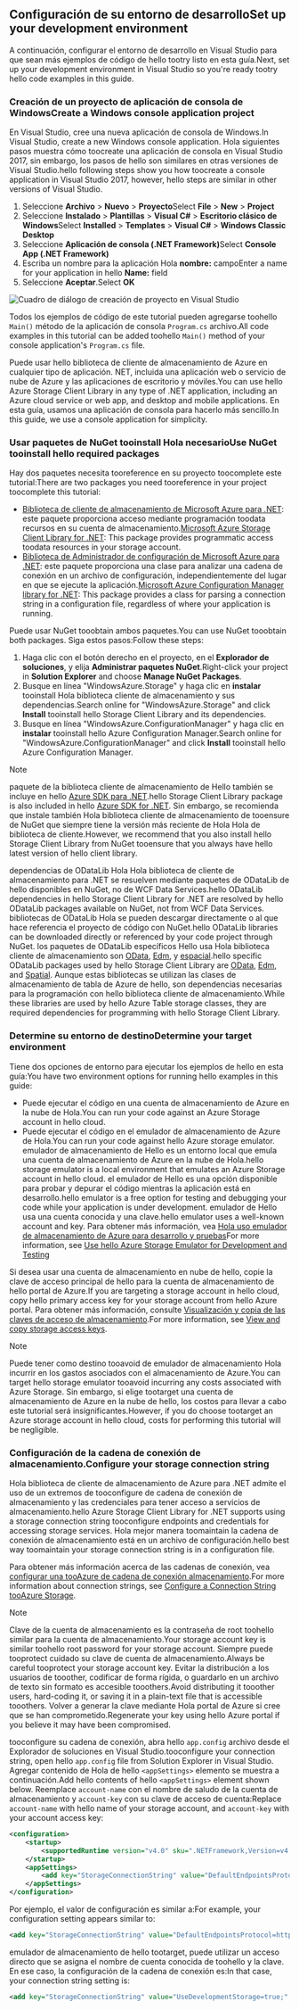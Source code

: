 ## <a name="set-up-your-development-environment"></a><span data-ttu-id="c02fb-101">Configuración de su entorno de desarrollo</span><span class="sxs-lookup"><span data-stu-id="c02fb-101">Set up your development environment</span></span>
<span data-ttu-id="c02fb-102">A continuación, configurar el entorno de desarrollo en Visual Studio para que sean más ejemplos de código de hello tootry listo en esta guía.</span><span class="sxs-lookup"><span data-stu-id="c02fb-102">Next, set up your development environment in Visual Studio so you're ready tootry hello code examples in this guide.</span></span>

### <a name="create-a-windows-console-application-project"></a><span data-ttu-id="c02fb-103">Creación de un proyecto de aplicación de consola de Windows</span><span class="sxs-lookup"><span data-stu-id="c02fb-103">Create a Windows console application project</span></span>
<span data-ttu-id="c02fb-104">En Visual Studio, cree una nueva aplicación de consola de Windows.</span><span class="sxs-lookup"><span data-stu-id="c02fb-104">In Visual Studio, create a new Windows console application.</span></span> <span data-ttu-id="c02fb-105">Hola siguientes pasos muestra cómo toocreate una aplicación de consola en Visual Studio 2017, sin embargo, los pasos de hello son similares en otras versiones de Visual Studio.</span><span class="sxs-lookup"><span data-stu-id="c02fb-105">hello following steps show you how toocreate a console application in Visual Studio 2017, however, hello steps are similar in other versions of Visual Studio.</span></span>

1. <span data-ttu-id="c02fb-106">Seleccione **Archivo** > **Nuevo** > **Proyecto**</span><span class="sxs-lookup"><span data-stu-id="c02fb-106">Select **File** > **New** > **Project**</span></span>
2. <span data-ttu-id="c02fb-107">Seleccione **Instalado** > **Plantillas** > **Visual C#** > **Escritorio clásico de Windows**</span><span class="sxs-lookup"><span data-stu-id="c02fb-107">Select **Installed** > **Templates** > **Visual C#** > **Windows Classic Desktop**</span></span>
3. <span data-ttu-id="c02fb-108">Seleccione **Aplicación de consola (.NET Framework)**</span><span class="sxs-lookup"><span data-stu-id="c02fb-108">Select **Console App (.NET Framework)**</span></span>
4. <span data-ttu-id="c02fb-109">Escriba un nombre para la aplicación Hola **nombre:** campo</span><span class="sxs-lookup"><span data-stu-id="c02fb-109">Enter a name for your application in hello **Name:** field</span></span>
5. <span data-ttu-id="c02fb-110">Seleccione **Aceptar**.</span><span class="sxs-lookup"><span data-stu-id="c02fb-110">Select **OK**</span></span>

![Cuadro de diálogo de creación de proyecto en Visual Studio](./media/storage-development-environment-include/storage-development-environment-include-1.png)

<span data-ttu-id="c02fb-112">Todos los ejemplos de código de este tutorial pueden agregarse toohello `Main()` método de la aplicación de consola `Program.cs` archivo.</span><span class="sxs-lookup"><span data-stu-id="c02fb-112">All code examples in this tutorial can be added toohello `Main()` method of your console application's `Program.cs` file.</span></span>

<span data-ttu-id="c02fb-113">Puede usar hello biblioteca de cliente de almacenamiento de Azure en cualquier tipo de aplicación. NET, incluida una aplicación web o servicio de nube de Azure y las aplicaciones de escritorio y móviles.</span><span class="sxs-lookup"><span data-stu-id="c02fb-113">You can use hello Azure Storage Client Library in any type of .NET application, including an Azure cloud service or web app, and desktop and mobile applications.</span></span> <span data-ttu-id="c02fb-114">En esta guía, usamos una aplicación de consola para hacerlo más sencillo.</span><span class="sxs-lookup"><span data-stu-id="c02fb-114">In this guide, we use a console application for simplicity.</span></span>

### <a name="use-nuget-tooinstall-hello-required-packages"></a><span data-ttu-id="c02fb-115">Usar paquetes de NuGet tooinstall Hola necesario</span><span class="sxs-lookup"><span data-stu-id="c02fb-115">Use NuGet tooinstall hello required packages</span></span>
<span data-ttu-id="c02fb-116">Hay dos paquetes necesita tooreference en su proyecto toocomplete este tutorial:</span><span class="sxs-lookup"><span data-stu-id="c02fb-116">There are two packages you need tooreference in your project toocomplete this tutorial:</span></span>

* <span data-ttu-id="c02fb-117">[Biblioteca de cliente de almacenamiento de Microsoft Azure para .NET](https://www.nuget.org/packages/WindowsAzure.Storage/): este paquete proporciona acceso mediante programación toodata recursos en su cuenta de almacenamiento.</span><span class="sxs-lookup"><span data-stu-id="c02fb-117">[Microsoft Azure Storage Client Library for .NET](https://www.nuget.org/packages/WindowsAzure.Storage/): This package provides programmatic access toodata resources in your storage account.</span></span>
* <span data-ttu-id="c02fb-118">[Biblioteca de Administrador de configuración de Microsoft Azure para .NET](https://www.nuget.org/packages/Microsoft.WindowsAzure.ConfigurationManager/): este paquete proporciona una clase para analizar una cadena de conexión en un archivo de configuración, independientemente del lugar en que se ejecute la aplicación.</span><span class="sxs-lookup"><span data-stu-id="c02fb-118">[Microsoft Azure Configuration Manager library for .NET](https://www.nuget.org/packages/Microsoft.WindowsAzure.ConfigurationManager/): This package provides a class for parsing a connection string in a configuration file, regardless of where your application is running.</span></span>

<span data-ttu-id="c02fb-119">Puede usar NuGet tooobtain ambos paquetes.</span><span class="sxs-lookup"><span data-stu-id="c02fb-119">You can use NuGet tooobtain both packages.</span></span> <span data-ttu-id="c02fb-120">Siga estos pasos:</span><span class="sxs-lookup"><span data-stu-id="c02fb-120">Follow these steps:</span></span>

1. <span data-ttu-id="c02fb-121">Haga clic con el botón derecho en el proyecto, en el **Explorador de soluciones**, y elija **Administrar paquetes NuGet**.</span><span class="sxs-lookup"><span data-stu-id="c02fb-121">Right-click your project in **Solution Explorer** and choose **Manage NuGet Packages**.</span></span>
2. <span data-ttu-id="c02fb-122">Busque en línea "WindowsAzure.Storage" y haga clic en **instalar** tooinstall Hola biblioteca cliente de almacenamiento y sus dependencias.</span><span class="sxs-lookup"><span data-stu-id="c02fb-122">Search online for "WindowsAzure.Storage" and click **Install** tooinstall hello Storage Client Library and its dependencies.</span></span>
3. <span data-ttu-id="c02fb-123">Busque en línea "WindowsAzure.ConfigurationManager" y haga clic en **instalar** tooinstall hello Azure Configuration Manager.</span><span class="sxs-lookup"><span data-stu-id="c02fb-123">Search online for "WindowsAzure.ConfigurationManager" and click **Install** tooinstall hello Azure Configuration Manager.</span></span>

> [!NOTE]
> <span data-ttu-id="c02fb-124">paquete de la biblioteca cliente de almacenamiento de Hello también se incluye en hello [Azure SDK para .NET](https://azure.microsoft.com/downloads/).</span><span class="sxs-lookup"><span data-stu-id="c02fb-124">hello Storage Client Library package is also included in hello [Azure SDK for .NET](https://azure.microsoft.com/downloads/).</span></span> <span data-ttu-id="c02fb-125">Sin embargo, se recomienda que instale también Hola biblioteca cliente de almacenamiento de tooensure de NuGet que siempre tiene la versión más reciente de Hola Hola de biblioteca de cliente.</span><span class="sxs-lookup"><span data-stu-id="c02fb-125">However, we recommend that you also install hello Storage Client Library from NuGet tooensure that you always have hello latest version of hello client library.</span></span>
> 
> <span data-ttu-id="c02fb-126">dependencias de ODataLib Hola Hola biblioteca de cliente de almacenamiento para .NET se resuelven mediante paquetes de ODataLib de hello disponibles en NuGet, no de WCF Data Services.</span><span class="sxs-lookup"><span data-stu-id="c02fb-126">hello ODataLib dependencies in hello Storage Client Library for .NET are resolved by hello ODataLib packages available on NuGet, not from WCF Data Services.</span></span> <span data-ttu-id="c02fb-127">bibliotecas de ODataLib Hola se pueden descargar directamente o al que hace referencia el proyecto de código con NuGet.</span><span class="sxs-lookup"><span data-stu-id="c02fb-127">hello ODataLib libraries can be downloaded directly or referenced by your code project through NuGet.</span></span> <span data-ttu-id="c02fb-128">los paquetes de ODataLib específicos Hello usa Hola biblioteca cliente de almacenamiento son [OData](http://nuget.org/packages/Microsoft.Data.OData/), [Edm](http://nuget.org/packages/Microsoft.Data.Edm/), y [espacial](http://nuget.org/packages/System.Spatial/).</span><span class="sxs-lookup"><span data-stu-id="c02fb-128">hello specific ODataLib packages used by hello Storage Client Library are [OData](http://nuget.org/packages/Microsoft.Data.OData/), [Edm](http://nuget.org/packages/Microsoft.Data.Edm/), and [Spatial](http://nuget.org/packages/System.Spatial/).</span></span> <span data-ttu-id="c02fb-129">Aunque estas bibliotecas se utilizan las clases de almacenamiento de tabla de Azure de hello, son dependencias necesarias para la programación con hello biblioteca cliente de almacenamiento.</span><span class="sxs-lookup"><span data-stu-id="c02fb-129">While these libraries are used by hello Azure Table storage classes, they are required dependencies for programming with hello Storage Client Library.</span></span>
> 
> 

### <a name="determine-your-target-environment"></a><span data-ttu-id="c02fb-130">Determine su entorno de destino</span><span class="sxs-lookup"><span data-stu-id="c02fb-130">Determine your target environment</span></span>
<span data-ttu-id="c02fb-131">Tiene dos opciones de entorno para ejecutar los ejemplos de hello en esta guía:</span><span class="sxs-lookup"><span data-stu-id="c02fb-131">You have two environment options for running hello examples in this guide:</span></span>

* <span data-ttu-id="c02fb-132">Puede ejecutar el código en una cuenta de almacenamiento de Azure en la nube de Hola.</span><span class="sxs-lookup"><span data-stu-id="c02fb-132">You can run your code against an Azure Storage account in hello cloud.</span></span> 
* <span data-ttu-id="c02fb-133">Puede ejecutar el código en el emulador de almacenamiento de Azure de Hola.</span><span class="sxs-lookup"><span data-stu-id="c02fb-133">You can run your code against hello Azure storage emulator.</span></span> <span data-ttu-id="c02fb-134">emulador de almacenamiento de Hello es un entorno local que emula una cuenta de almacenamiento de Azure en la nube de Hola.</span><span class="sxs-lookup"><span data-stu-id="c02fb-134">hello storage emulator is a local environment that emulates an Azure Storage account in hello cloud.</span></span> <span data-ttu-id="c02fb-135">el emulador de Hello es una opción disponible para probar y depurar el código mientras la aplicación está en desarrollo.</span><span class="sxs-lookup"><span data-stu-id="c02fb-135">hello emulator is a free option for testing and debugging your code while your application is under development.</span></span> <span data-ttu-id="c02fb-136">emulador de Hello usa una cuenta conocida y una clave.</span><span class="sxs-lookup"><span data-stu-id="c02fb-136">hello emulator uses a well-known account and key.</span></span> <span data-ttu-id="c02fb-137">Para obtener más información, vea [Hola uso emulador de almacenamiento de Azure para desarrollo y pruebas](../articles/storage/common/storage-use-emulator.md)</span><span class="sxs-lookup"><span data-stu-id="c02fb-137">For more information, see [Use hello Azure Storage Emulator for Development and Testing](../articles/storage/common/storage-use-emulator.md)</span></span>

<span data-ttu-id="c02fb-138">Si desea usar una cuenta de almacenamiento en nube de hello, copie la clave de acceso principal de hello para la cuenta de almacenamiento de hello portal de Azure.</span><span class="sxs-lookup"><span data-stu-id="c02fb-138">If you are targeting a storage account in hello cloud, copy hello primary access key for your storage account from hello Azure portal.</span></span> <span data-ttu-id="c02fb-139">Para obtener más información, consulte [Visualización y copia de las claves de acceso de almacenamiento](../articles/storage/common/storage-create-storage-account.md#view-and-copy-storage-access-keys).</span><span class="sxs-lookup"><span data-stu-id="c02fb-139">For more information, see [View and copy storage access keys](../articles/storage/common/storage-create-storage-account.md#view-and-copy-storage-access-keys).</span></span>

> [!NOTE]
> <span data-ttu-id="c02fb-140">Puede tener como destino tooavoid de emulador de almacenamiento Hola incurrir en los gastos asociados con el almacenamiento de Azure.</span><span class="sxs-lookup"><span data-stu-id="c02fb-140">You can target hello storage emulator tooavoid incurring any costs associated with Azure Storage.</span></span> <span data-ttu-id="c02fb-141">Sin embargo, si elige tootarget una cuenta de almacenamiento de Azure en la nube de hello, los costos para llevar a cabo este tutorial será insignificantes.</span><span class="sxs-lookup"><span data-stu-id="c02fb-141">However, if you do choose tootarget an Azure storage account in hello cloud, costs for performing this tutorial will be negligible.</span></span>
> 
> 

### <a name="configure-your-storage-connection-string"></a><span data-ttu-id="c02fb-142">Configuración de la cadena de conexión de almacenamiento.</span><span class="sxs-lookup"><span data-stu-id="c02fb-142">Configure your storage connection string</span></span>
<span data-ttu-id="c02fb-143">Hola biblioteca de cliente de almacenamiento de Azure para .NET admite el uso de un extremos de tooconfigure de cadena de conexión de almacenamiento y las credenciales para tener acceso a servicios de almacenamiento.</span><span class="sxs-lookup"><span data-stu-id="c02fb-143">hello Azure Storage Client Library for .NET supports using a storage connection string tooconfigure endpoints and credentials for accessing storage services.</span></span> <span data-ttu-id="c02fb-144">Hola mejor manera toomaintain la cadena de conexión de almacenamiento está en un archivo de configuración.</span><span class="sxs-lookup"><span data-stu-id="c02fb-144">hello best way toomaintain your storage connection string is in a configuration file.</span></span> 

<span data-ttu-id="c02fb-145">Para obtener más información acerca de las cadenas de conexión, vea [configurar una tooAzure de cadena de conexión almacenamiento](../articles/storage/common/storage-configure-connection-string.md).</span><span class="sxs-lookup"><span data-stu-id="c02fb-145">For more information about connection strings, see [Configure a Connection String tooAzure Storage](../articles/storage/common/storage-configure-connection-string.md).</span></span>

> [!NOTE]
> <span data-ttu-id="c02fb-146">Clave de la cuenta de almacenamiento es la contraseña de root toohello similar para la cuenta de almacenamiento.</span><span class="sxs-lookup"><span data-stu-id="c02fb-146">Your storage account key is similar toohello root password for your storage account.</span></span> <span data-ttu-id="c02fb-147">Siempre puede tooprotect cuidado su clave de cuenta de almacenamiento.</span><span class="sxs-lookup"><span data-stu-id="c02fb-147">Always be careful tooprotect your storage account key.</span></span> <span data-ttu-id="c02fb-148">Evitar la distribución a los usuarios de tooother, codificar de forma rígida, o guardarlo en un archivo de texto sin formato es accesible tooothers.</span><span class="sxs-lookup"><span data-stu-id="c02fb-148">Avoid distributing it tooother users, hard-coding it, or saving it in a plain-text file that is accessible tooothers.</span></span> <span data-ttu-id="c02fb-149">Volver a generar la clave mediante Hola portal de Azure si cree que se han comprometido.</span><span class="sxs-lookup"><span data-stu-id="c02fb-149">Regenerate your key using hello Azure portal if you believe it may have been compromised.</span></span>
> 
> 

<span data-ttu-id="c02fb-150">tooconfigure su cadena de conexión, abra hello `app.config` archivo desde el Explorador de soluciones en Visual Studio.</span><span class="sxs-lookup"><span data-stu-id="c02fb-150">tooconfigure your connection string, open hello `app.config` file from Solution Explorer in Visual Studio.</span></span> <span data-ttu-id="c02fb-151">Agregar contenido de Hola de hello `<appSettings>` elemento se muestra a continuación.</span><span class="sxs-lookup"><span data-stu-id="c02fb-151">Add hello contents of hello `<appSettings>` element shown below.</span></span> <span data-ttu-id="c02fb-152">Reemplace `account-name` con el nombre de saludo de la cuenta de almacenamiento y `account-key` con su clave de acceso de cuenta:</span><span class="sxs-lookup"><span data-stu-id="c02fb-152">Replace `account-name` with hello name of your storage account, and `account-key` with your account access key:</span></span>

```xml
<configuration>
    <startup> 
        <supportedRuntime version="v4.0" sku=".NETFramework,Version=v4.5.2" />
    </startup>
    <appSettings>
        <add key="StorageConnectionString" value="DefaultEndpointsProtocol=https;AccountName=account-name;AccountKey=account-key" />
    </appSettings>
</configuration>
```

<span data-ttu-id="c02fb-153">Por ejemplo, el valor de configuración es similar a:</span><span class="sxs-lookup"><span data-stu-id="c02fb-153">For example, your configuration setting appears similar to:</span></span>

```xml
<add key="StorageConnectionString" value="DefaultEndpointsProtocol=https;AccountName=storagesample;AccountKey=GMuzNHjlB3S9itqZJHHCnRkrokLkcSyW7yK9BRbGp0ENePunLPwBgpxV1Z/pVo9zpem/2xSHXkMqTHHLcx8XRA==" />
```

emulador de almacenamiento de hello tootarget, puede utilizar un acceso directo que se asigna el nombre de cuenta conocida de toohello y la clave. <span data-ttu-id="c02fb-155">En ese caso, la configuración de la cadena de conexión es:</span><span class="sxs-lookup"><span data-stu-id="c02fb-155">In that case, your connection string setting is:</span></span>

```xml
<add key="StorageConnectionString" value="UseDevelopmentStorage=true;" />
```

